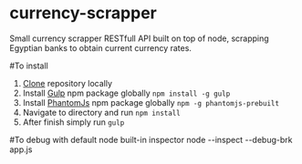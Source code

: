 # currency-scrapper
Small currency scrapper RESTfull API built on top of node, scrapping Egyptian banks to obtain current currency rates.

#To install

1. [Clone](https://github.com/shahboura/currency-scrapper.git) repository locally
2. Install [Gulp](https://www.npmjs.com/package/gulp) npm package globally
    `npm install -g gulp`
3. Install [PhantomJs](https://www.npmjs.com/package/phantomjs-prebuilt) npm package globally
    `npm -g phantomjs-prebuilt`
4. Navigate to directory and run `npm install`
5. After finish simply run `gulp`

#To debug with default node built-in inspector
    node --inspect --debug-brk app.js
